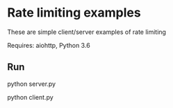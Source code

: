 # Rate limiting examples

These are simple client/server examples of rate limiting


Requires: aiohttp, Python 3.6


## Run

python server.py

python client.py